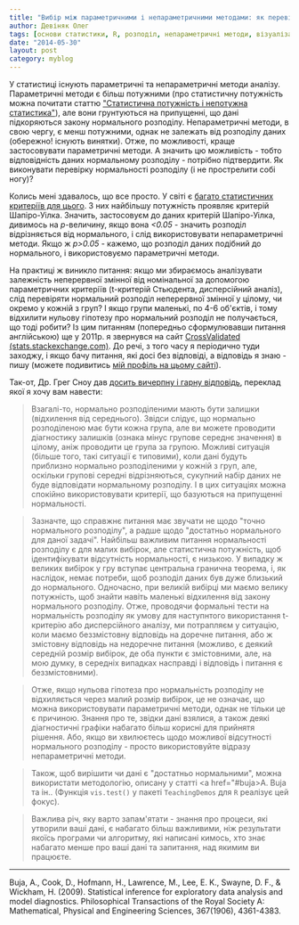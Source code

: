 ```yaml
---
title: "Вибір між параметричними і непараметричними методами: як перевірити нормальність розподілу"
author: Девіняк Олег
tags: [основи статистики, R, розподіл, непараметричні методи, візуалізація]
date: "2014-05-30"
layout: post
category: myblog
---
```


У статистиці існують параметричні та непараметричні методи аналізу. Параметричні методи є більш потужними (про статистичну потужність можна почитати статтю ["Статистична потужність і непотужна статистика"](http://stat.org.ua/blog/donewrong/unpowered-statistics/)), але вони грунтуються на припущенні, що дані підкоряються закону нормального розподілу. Непараметричні методи, в свою чергу, є менш потужними, однак не залежать від розподілу даних (обережно! існують винятки). Отже, по можливості, краще застосовувати параметричні методи. А значить цю можливість - тобто відповідність даних нормальному розподілу - потрібно підтвердити. Як виконувати перевірку нормальності розподілу (і не прострелити собі ногу)?

Колись мені здавалось, що все просто. У світі є [багато статистичних критеріїв для цього](http://en.wikipedia.org/wiki/Category%3aNormality_tests). З них найбільшу потужність проявляє критерій Шапіро-Уілка. Значить, застосовуєм до даних критерій Шапіро-Уілка, дивимось на *р*-величину, якщо вона *<0.05* - значить розподіл відрізняється від нормального, і слід використовувати непараметричні методи. Якщо ж *р>0.05* - кажемо, що розподіл даних подібний до нормального, і використовуємо параметричні методи. 

На практиці ж виникло питання: якщо ми збираємось аналізувати залежність неперервної змінної від номінальної за допомогою параметричних критеріїв (t-критерій Стьюдента, дисперсійний аналіз), слід перевіряти нормальний розподіл неперервної змінної у цілому, чи окремо у кожній з груп? І якщо групи маленькі, по 4-6 об'єктів, і тому відхилити нульову гіпотезу про нормальний розподіл не получається, що тоді робити? Із цим питанням (попередньо сформулювавши питання англійською) ще у 2011р. я звернувся на сайт [CrossValidated (stats.stackexchange.com)](http://stats.stackexchange.com). До речі, з того часу я періодично туди заходжу, і якщо бачу питання, які досі без відповіді, а відповідь я знаю - пишу (можете подивитись [мій профіль на цьому сайті](http://stats.stackexchange.com/users/8165/o-devinyak)).

Так-от, Др. Грег Сноу дав [досить вичерпну і гарну відповідь](http://stats.stackexchange.com/questions/20177/what-have-to-be-normally-distributed-groups-or-whole-sample), переклад якої я хочу вам навести:

> Взагалі-то, нормально розподіленими мають бути залишки (відхилення від середнього). Звідси слідує, що нормально розподіленою має бути кожна група, але ви можете проводити діагностику залишків (ознака мінус групове середнє значення) в цілому, аніж проводити це група за групою. Можливі ситуація (більше того, такі ситуації є типовими), коли дані будуть приблизно нормально розподіленими у кожній з груп, але, оскільки групові середні відрізняються, сукупний набір даних не буде відповідати нормальному розподілу. І в цих ситуаціях можна спокійно використовувати критерії, що базуються на припущенні нормальності. 

> Зазначте, що справжнє питання має звучати не щодо "точно нормального розподілу", а радше щодо "достатньо нормального для даної задачі". Найбільш важливим питання нормальності розподілу є для малих вибірок, але статистична потужність, щоб ідентифікувати відсутність нормальності, є низькою. У випадку ж великих вибірок у гру вступає центральна гранична теорема, і, як наслідок, немає потреби, щоб розподіл даних був дуже близький до нормального. Одночасно, при великій вибірці ми маємо велику потужність, щоб знайти навіть маленькі відхилення від закону нормального розподілу. Отже, проводячи формальні тести на нормальність розподілу як умову для наступнтого використання t-критерію або дисперсійного аналізу, ми потрапляєм у ситуацію, коли маємо беззмістовну відповідь на доречне питання, або ж змістовну відповідь на недоречне питання (можливо, є деякий середній розмір вибірок, де оба пункти є змістовними, але, на мою думку, в середніх випадках насправді і відповідь і питання є беззмістовними).

> Отже, якщо нульова гіпотеза про нормальність розподілу не відхиляється через малий розмір вибірок, це не означає, що можна використовувати параметричні методи, однак не тільки це є причиною. Знання про те, звідки дані взялися, а також деякі діагностичні графіки набагато більш корисні для прийнятя рішення. Або, якщо ви хвилюєтесь щодо можливої відсутності нормального розподілу - просто використовуйте відразу непараметричні методи.

> Також, щоб вирішити чи дані є "достатньо нормальними", можна використати методологію, описану у статті <a href="#buja>A. Buja та ін.</a>. (Функція `vis.test()` у пакеті `TeachingDemos` для `R` реалізує цей фокус).

> Важлива річ, яку варто запам'ятати - знання про процеси, які утворили ваші дані, є набагато більш важливими, ніж результати якоїсь програми чи алгоритму, які написані кимось, хто знає набагато менше про ваші дані та запитання, над якимим ви працюєте.

___

<div class="nohover">
<a name="buja", id="anchor">Buja, A., Cook, D., Hofmann, H., Lawrence, M., Lee, E. K., Swayne, D. F., & Wickham, H. (2009). Statistical inference for exploratory data analysis and model diagnostics. Philosophical Transactions of the Royal Society A: Mathematical, Physical and Engineering Sciences, 367(1906), 4361-4383.</a>
</div>


